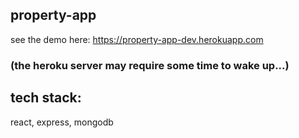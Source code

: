 ## property-app
see the demo here: https://property-app-dev.herokuapp.com
### (the heroku server may require some time to wake up...)
## tech stack:
react, express, mongodb

